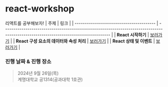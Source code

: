 # react-workshop

리액트를 공부해보자!
| 주제 | 링크 |
| ---------------------------------------- | ----------------------------------------------------------------------------------------------------------------------------------- |
| **React 시작하기** | <a href="https://learn.microsoft.com/training/modules/react-get-started/?wt.mc_id=studentamb_362134">보러가기</a> |
| **React 구성 요소의 데이터와 속성 처리** | <a href="https://learn.microsoft.com/training/modules/react-work-with-components-and-data/?wt.mc_id=studentamb_362134">보러가기</a> |
| **React 상태 및 이벤트** | <a href="https://learn.microsoft.com/training/modules/react-states-events/?wt.mc_id=studentamb_362134">보러가기</a> |

### 진행 날짜 & 진행 장소

> 2024년 9월 26일(목)<br>
> 계명대학교 공1314(공과대학 1호관)<br>
